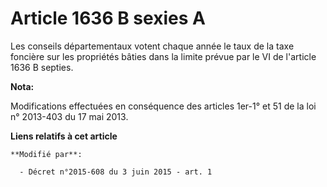 # Article 1636 B sexies A

Les conseils départementaux votent chaque année le taux de la taxe foncière sur les propriétés bâties dans la limite prévue
par le VI de l'article 1636 B septies.

**Nota:**

Modifications effectuées en conséquence des articles 1er-1° et 51 de la loi n° 2013-403 du 17 mai 2013.

**Liens relatifs à cet article**

	**Modifié par**:

	  - Décret n°2015-608 du 3 juin 2015 - art. 1

